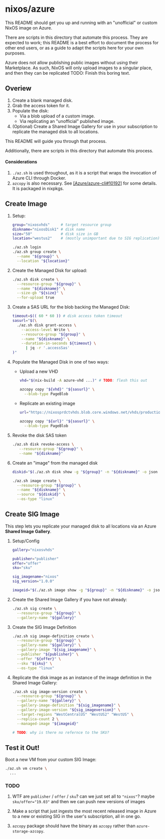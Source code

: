 # nixos/azure

This README should get you up and running with an "unofficial" or custom NixOS image on Azure.

There are scripts in this directory that automate this process. They are expected to work; this README is a best effort to document the process for other end users, or as a guide to adapt the scripts here for your own purposes.

Azure does not allow publishing public images without using their Marketplace. As such, NixOS will only upload images to a singular place, and then they can be replicated  TODO: Finish this boring text.

## Overiew

1. Create a blank managed disk.
2. Grab the access token for it.
3. Populate the disk:
   * Via a blob upload of a custom image.
   * Via replicating an "unofficial" published image.
4. (Optional) Create a Shared Image Gallery for use in your subscription to replicate the managed disk to all locations.

This README will guide you through that process.

Additionally, there are scripts in this directory that automate this process.

#### Considerations

1. `./az.sh` is used throughout, as it is a script that wraps the invocation of Azure CLI through Docker.
2. `azcopy` is also necessary. See [\[Azure/azure-cli#10192\]](https://github.com/Azure/azure-cli/issues/10192) for some details. It is packaged in nixpkgs.

## Create Image

1. Setup:
    ```bash
    group="nixosvhds"     # target resource group
    diskname="nixosDisk1" # disk name
    size="50"             # disk size in GB
    location="westus2"    # (mostly unimportant due to SIG replication)

    ./az.sh login
    ./az.sh group create \
      --name "${group}" \
      --location "${location}"
    ```

2. Create the Managed Disk for upload:
    ```bash
    ./az.sh disk create \
      --resource-group "${group}" \
      --name "${diskname}" \
      --size-gb "${size}" \
      --for-upload true
    ```
 
3. Create a SAS URL for the blob backing the Managed Disk:
    ```bash
    timeout=$(( 60 * 60 )) # disk access token timeout
    sasurl="$(\
      ./az.sh disk grant-access \
        --access-level Write \
        --resource-group "${group}" \
        --name "${diskname}" \
        --duration-in-seconds ${timeout} \
          | jq -r '.accessSas'
    )"
    ```

4. Populate the Managed Disk in one of two ways:
   * Upload a new VHD
      ```bash
      vhd="$(nix-build -A azure-vhd ...)" # TODO: flesh this out
      
      azcopy copy "${vhd}" "${sasurl}" \
        --blob-type PageBlob
      ```
   *  Replicate an existing image 
      ```bash
      url="https://nixosprdctvhds.blob.core.windows.net/vhds/production.vhd" # TODO: real example
    
      azcopy copy "${url}" "${sasurl}" \
        --blob-type PageBlob
      ```

5. Revoke the disk SAS token
    ```bash
    ./az.sh disk revoke-access \
       --resource-group "${group}" \
       --name "${diskname}"
    ```

6. Create an "image" from the managed disk
    ```bash
    diskid="$(./az.sh disk show -g "${group}" -n "${diskname}" -o json | jq -r .id)"
 
    ./az.sh image create \
      --resource-group "${group}" \
      --name "${diskname}" \
      --source "${diskid}" \
      --os-type "linux"
    ```

## Create SIG Image

This step lets you replicate your managed disk to all locations via an Azure **Shared Image Gallery**.

1. Setup/Config
    ```bash
    gallery="nixosvhds"
 
    publisher="publisher"
    offer="offer"
    sku="sku"
    
    sig_imagename="nixos"
    sig_version="1.0.0"

    imageid="$(./az.sh image show -g "${group}" -n "${diskname}" -o json | jq -r .id)"
    ```

2. Create the Shared Image Gallery if you have not already:
    ```bash
    ./az.sh sig create \
      --resource-group "${group}" \
      --gallery-name "${gallery}"
    ```

3. Create the SIG Image Definition
    ```bash
    ./az.sh sig image-definition create \
      --resource-group "${group}" \
      --gallery-name "${gallery}" \
      --gallery-image "${sig_imagename}" \
      --publisher "${publisher}" \
      --offer "${offer}" \
      --sku "${sku}" \
      --os-type "linux"
    ```

4. Replicate the disk image as an instance of the image definition in the Shared Image Gallery: 
    ```bash 
    ./az.sh sig image-version create \
      --resource-group "${group}" \
      --gallery-name "${gallery}" \
      --gallery-image-definition "${sig_imagename}" \
      --gallery-image-version "${sig_imageversion}" \
      --target-regions "WestCentralUS" "WestUS2" "WestUS" \
      --replica-count 2 \
      --managed-image "${imageid}"
 
    # TODO: why is there no refernce to the SKU?
    ```

## Test it Out!

Boot a new VM from your custom SIG Image:
  ```bash
  ./az.sh vm create \
    ...
  ```

### TODO

1. WTF are `publisher` / `offer` / `sku`? can we just set all to `"nixos"`? maybe `sku/offer="19.03"` and then we can push new versions of images

2. Make a script that just ingests the most recent released image in Azure to a
new or existing SIG in the user's subscription, all in one go.

3. `azcopy` package should have the binary as `azcopy` rather than `azure-storage-azcopy`.